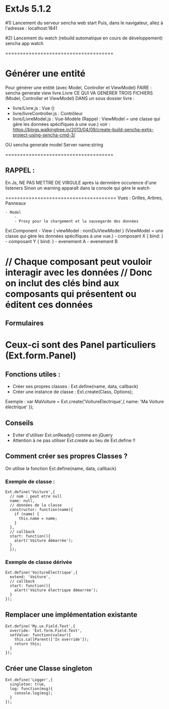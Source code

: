 
# ExtJs 5.1.2

#1) Lancement du serveur
sencha web start
Puis, dans le navigateur, allez à l'adresse : localhost:1841

#2) Lancement du watch (rebuild automatique en cours de développement)
sencha app watch

=====================================
# Générer une entité
Pour générer une entité (avec Model, Controller et ViewModel)
FAIRE :
sencha generate view livre.Livre
CE QUI VA GENERER TROIS FICHIERS (Model, Controller et ViewModel) DANS un sous dossier livre :
- livre/Livre.js           : Vue ()
- livre/livreController.js : Contrôleur
- livre/LivreModel.js      : Vue-Modèle (Rappel : ViewModel = une classe qui gère les données spécifiques à une vue.)
voir : https://blogs.walkingtree.in/2013/04/09/create-build-sencha-extjs-project-using-sencha-cmd-3/

OU
sencha generate model Server name:string

=====================================
## RAPPEL :
En Js, NE PAS METTRE DE VIRGULE après la dernnière occurence d'une listeners
Sinon un warning apparaît dans la console qui gère le watch

======================================
Vues : Grilles, Arbres, Panneaux

    - Model
        -
        - Proxy pour le chargement et la sauvegarde des données

Ext.Component
    - View { viewModel : nomDuViewModel }  (ViewModel = une classe qui gère les données spécifiques à une vue.)
          - composant X { bind: }
          - composant Y { bind: }
          - evenement A
          - evenement B

// Chaque composant peut vouloir interagir avec les données
// Donc on inclut des clés bind aux composants qui présentent ou éditent ces données
====================================
## Formulaires
Ceux-ci sont des Panel particuliers (Ext.form.Panel)
====================================
## Fonctions utiles :
- Créer ses propres classes : Ext.define(name, data, callback)
- Créer une instance de classe : Ext.create(Class, Options);

Exemple :
    var MaVoiture = Ext.create('VoitureElectrique',{
      name: 'Ma Voiture électrique'
    });

## Conseils
- Eviter d'utiliser Ext.onReady() comme en jQuery
- Attention à ne pas utiliser Ext.create au lieu de Ext.define !!

## Comment créer ses propres Classes ?
On utilise la fonction Ext.define(name, data, callback)

### Exemple de classe :

    Ext.define('Voiture',{
      // nom : peut etre null
      name: null,
      // données de la classe
      constructor: function(name){
        if (name) {
          this.name = name;
        }
      },
      // callback
      start: function(){
        alert('Voiture démarrée');
      }
      });

### Exemple de classe dérivée
    Ext.define('VoitureElectrique',{
      extend: 'Voiture',
      // callback
      start: function(){
        alert('Voiture électrique démarrée');
      }
    });

## Remplacer une implémentation existante
    Ext.define('My.ux.Field.Text',{
      override: 'Ext.form.Field.Text',
      setValue: function(valeur){
        this.callParent(['In override']);
        return this;
      }
    });

## Créer une Classe singleton
    Ext.define('Logger',{
      singleton: true,
      log: function(msg){
        console.log(msg);
      }
    });
